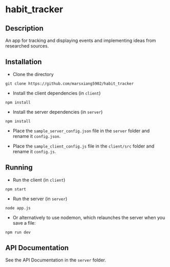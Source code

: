 # habit_tracker

## Description

An app for tracking and displaying events and implementing ideas from researched sources.

## Installation

* Clone the directory

```
git clone https://github.com/marsxiang5902/habit_tracker
```

* Install the client dependencies (in `client`)

```
npm install
```

* Install the server dependencies (in `server`)

```
npm install
```

* Place the `sample_server_config.json` file in the `server` folder and rename it `config.json`.

* Place the `sample_client_config.js` file in the `client/src` folder and rename it `config.js`.


## Running

* Run the client (in `client`)
```
npm start
```

* Run the server (in `server`)
```
node app.js
```
  * Or alternatively to use nodemon, which relaunches the server when you save a file:
```
npm run dev
```

## API Documentation

See the API Documentation in the `server` folder.